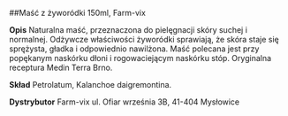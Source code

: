 ##Maść z żyworódki 150ml, Farm-vix

**Opis** Naturalna maść, przeznaczona do pielęgnacji skóry suchej i normalnej. Odżywcze właściwości żyworódki sprawiają, że skóra staje się sprężysta, gładka i odpowiednio nawilżona. Maść polecana jest przy popękanym naskórku dłoni i rogowaciejącym naskórku stóp. Oryginalna receptura Medin Terra Brno.

**Skład** Petrolatum, Kalanchoe daigremontina.

**Dystrybutor** Farm-vix
ul. Ofiar września 3B, 41-404 Mysłowice